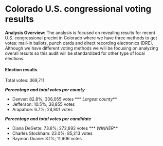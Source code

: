 # **Colorado U.S. congressional voting results**

**Analysis Overview:** The analysis is focused on revealing results for recent U.S. congressional precint in Colorado where we have three methods to get votes: mail-in ballots, punch cards and direct recording electronics (DRE). Although we have different voting methods we will be focusing on analyzing overall results so this audit will be standardized for other type of local elections.

#### Election results

Total votes: 369,711

  ***Percentage and total votes per county***
  - Denver:     82.8%;  306,055 votes *** *Largest county***
  - Jefferson:  10.5%;  38,855 votes
  - Arapahoe:   6.7%;   24,801 votes

  ***Percentage and total votes per candidate***
  - Diana DeGette:     73.8%;  272,892 votes *** *WINNER***
  - Charles Stockham:  23.0%;  85,213 votes
  - Raymon Doane:      3.1%;   11,606 votes


 
 





